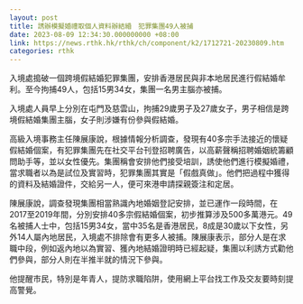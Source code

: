 ```yaml
---
layout: post
title: 誘辦模擬婚禮取個人資料辦結緍　犯罪集團49人被捕
date: 2023-08-09 12:34:30.000000000 +08:00
link: https://news.rthk.hk/rthk/ch/component/k2/1712721-20230809.htm
categories: rthk
---
```


入境處搗破一個跨境假結婚犯罪集團，安排香港居民與非本地居民進行假結婚牟利。至今拘捕49人，包括15男34女，集團一名男主腦亦被捕。

入境處人員早上分別在屯門及慈雲山，拘捕29歲男子及27歲女子，男子相信是跨境假結婚集團主腦，女子則涉嫌有份參與假結婚。

高級入境事務主任陳展康說，根據情報分析調查，發現有40多宗手法接近的懷疑假結婚個案，有犯罪集團先在社交平台刊登招聘廣告，以高薪聲稱招聘婚姻統籌顧問助手等，並以女性優先。集團稱會安排他們接受培訓，誘使他們進行模擬婚禮，當求職者以為是試位及實習時，犯罪集團其實是「假戲真做」。他們把過程中獲得的資料及結婚證件，交給另一人，便可來港申請探親簽注和定居。

陳展康說，調查發現集團相當熟識內地婚姻登記安排，並已運作一段時間，在2017至2019年間，分別安排40多宗假結婚個案，初步推算涉及500多萬港元。49名被捕人士中，包括15男34女，當中35名是香港居民，8成是30歲以下女性，另外14人屬內地居民，入境處不排除會有更多人被捕。陳展康表示，部分人是在求職中段，例如返內地以為實習、獲內地結婚證明時已經起疑，集團以利誘方式勸他們參與，部分人則在半推半就的情況下參與。

他提醒市民，特別是年青人，提防求職陷阱，使用網上平台找工作及交友要時刻提高警覺。
